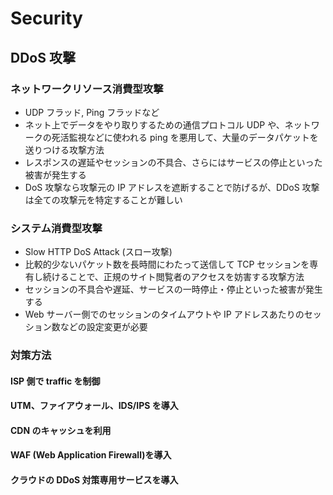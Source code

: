 # Security

## DDoS 攻撃

### ネットワークリソース消費型攻撃

- UDP フラッド, Ping フラッドなど
- ネット上でデータをやり取りするための通信プロトコル UDP や、ネットワークの死活監視などに使われる ping を悪用して、大量のデータパケットを送りつける攻撃方法
- レスポンスの遅延やセッションの不具合、さらにはサービスの停止といった被害が発生する
- DoS 攻撃なら攻撃元の IP アドレスを遮断することで防げるが、DDoS 攻撃は全ての攻撃元を特定することが難しい

### システム消費型攻撃

- Slow HTTP DoS Attack (スロー攻撃)
- 比較的少ないパケット数を長時間にわたって送信して TCP セッションを専有し続けることで、正規のサイト閲覧者のアクセスを妨害する攻撃方法
- セッションの不具合や遅延、サービスの一時停止・停止といった被害が発生する
- Web サーバー側でのセッションのタイムアウトや IP アドレスあたりのセッション数などの設定変更が必要

### 対策方法

#### ISP 側で traffic を制御

#### UTM、ファイアウォール、IDS/IPS を導入

#### CDN のキャッシュを利用

#### WAF (Web Application Firewall)を導入

#### クラウドの DDoS 対策専用サービスを導入
